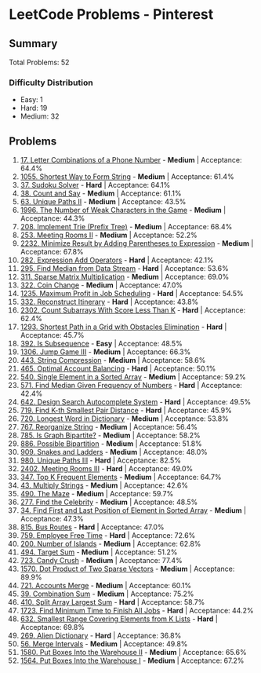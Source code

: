 # LeetCode Problems - Pinterest

## Summary
Total Problems: 52

### Difficulty Distribution

- Easy: 1
- Hard: 19
- Medium: 32

## Problems

1. [17. Letter Combinations of a Phone Number](https://leetcode.com/problems/letter-combinations-of-a-phone-number/) - **Medium** | Acceptance: 64.4%
2. [1055. Shortest Way to Form String](https://leetcode.com/problems/shortest-way-to-form-string/) - **Medium** | Acceptance: 61.4%
3. [37. Sudoku Solver](https://leetcode.com/problems/sudoku-solver/) - **Hard** | Acceptance: 64.1%
4. [38. Count and Say](https://leetcode.com/problems/count-and-say/) - **Medium** | Acceptance: 61.1%
5. [63. Unique Paths II](https://leetcode.com/problems/unique-paths-ii/) - **Medium** | Acceptance: 43.5%
6. [1996. The Number of Weak Characters in the Game](https://leetcode.com/problems/the-number-of-weak-characters-in-the-game/) - **Medium** | Acceptance: 44.3%
7. [208. Implement Trie (Prefix Tree)](https://leetcode.com/problems/implement-trie-prefix-tree/) - **Medium** | Acceptance: 68.4%
8. [253. Meeting Rooms II](https://leetcode.com/problems/meeting-rooms-ii/) - **Medium** | Acceptance: 52.2%
9. [2232. Minimize Result by Adding Parentheses to Expression](https://leetcode.com/problems/minimize-result-by-adding-parentheses-to-expression/) - **Medium** | Acceptance: 67.8%
10. [282. Expression Add Operators](https://leetcode.com/problems/expression-add-operators/) - **Hard** | Acceptance: 42.1%
11. [295. Find Median from Data Stream](https://leetcode.com/problems/find-median-from-data-stream/) - **Hard** | Acceptance: 53.6%
12. [311. Sparse Matrix Multiplication](https://leetcode.com/problems/sparse-matrix-multiplication/) - **Medium** | Acceptance: 69.0%
13. [322. Coin Change](https://leetcode.com/problems/coin-change/) - **Medium** | Acceptance: 47.0%
14. [1235. Maximum Profit in Job Scheduling](https://leetcode.com/problems/maximum-profit-in-job-scheduling/) - **Hard** | Acceptance: 54.5%
15. [332. Reconstruct Itinerary](https://leetcode.com/problems/reconstruct-itinerary/) - **Hard** | Acceptance: 43.8%
16. [2302. Count Subarrays With Score Less Than K](https://leetcode.com/problems/count-subarrays-with-score-less-than-k/) - **Hard** | Acceptance: 62.4%
17. [1293. Shortest Path in a Grid with Obstacles Elimination](https://leetcode.com/problems/shortest-path-in-a-grid-with-obstacles-elimination/) - **Hard** | Acceptance: 45.7%
18. [392. Is Subsequence](https://leetcode.com/problems/is-subsequence/) - **Easy** | Acceptance: 48.5%
19. [1306. Jump Game III](https://leetcode.com/problems/jump-game-iii/) - **Medium** | Acceptance: 66.3%
20. [443. String Compression](https://leetcode.com/problems/string-compression/) - **Medium** | Acceptance: 58.6%
21. [465. Optimal Account Balancing](https://leetcode.com/problems/optimal-account-balancing/) - **Hard** | Acceptance: 50.1%
22. [540. Single Element in a Sorted Array](https://leetcode.com/problems/single-element-in-a-sorted-array/) - **Medium** | Acceptance: 59.2%
23. [571. Find Median Given Frequency of Numbers](https://leetcode.com/problems/find-median-given-frequency-of-numbers/) - **Hard** | Acceptance: 42.4%
24. [642. Design Search Autocomplete System](https://leetcode.com/problems/design-search-autocomplete-system/) - **Hard** | Acceptance: 49.5%
25. [719. Find K-th Smallest Pair Distance](https://leetcode.com/problems/find-k-th-smallest-pair-distance/) - **Hard** | Acceptance: 45.9%
26. [720. Longest Word in Dictionary](https://leetcode.com/problems/longest-word-in-dictionary/) - **Medium** | Acceptance: 53.8%
27. [767. Reorganize String](https://leetcode.com/problems/reorganize-string/) - **Medium** | Acceptance: 56.4%
28. [785. Is Graph Bipartite?](https://leetcode.com/problems/is-graph-bipartite/) - **Medium** | Acceptance: 58.2%
29. [886. Possible Bipartition](https://leetcode.com/problems/possible-bipartition/) - **Medium** | Acceptance: 51.8%
30. [909. Snakes and Ladders](https://leetcode.com/problems/snakes-and-ladders/) - **Medium** | Acceptance: 48.0%
31. [980. Unique Paths III](https://leetcode.com/problems/unique-paths-iii/) - **Hard** | Acceptance: 82.5%
32. [2402. Meeting Rooms III](https://leetcode.com/problems/meeting-rooms-iii/) - **Hard** | Acceptance: 49.0%
33. [347. Top K Frequent Elements](https://leetcode.com/problems/top-k-frequent-elements/) - **Medium** | Acceptance: 64.7%
34. [43. Multiply Strings](https://leetcode.com/problems/multiply-strings/) - **Medium** | Acceptance: 42.6%
35. [490. The Maze](https://leetcode.com/problems/the-maze/) - **Medium** | Acceptance: 59.7%
36. [277. Find the Celebrity](https://leetcode.com/problems/find-the-celebrity/) - **Medium** | Acceptance: 48.5%
37. [34. Find First and Last Position of Element in Sorted Array](https://leetcode.com/problems/find-first-and-last-position-of-element-in-sorted-array/) - **Medium** | Acceptance: 47.3%
38. [815. Bus Routes](https://leetcode.com/problems/bus-routes/) - **Hard** | Acceptance: 47.0%
39. [759. Employee Free Time](https://leetcode.com/problems/employee-free-time/) - **Hard** | Acceptance: 72.6%
40. [200. Number of Islands](https://leetcode.com/problems/number-of-islands/) - **Medium** | Acceptance: 62.8%
41. [494. Target Sum](https://leetcode.com/problems/target-sum/) - **Medium** | Acceptance: 51.2%
42. [723. Candy Crush](https://leetcode.com/problems/candy-crush/) - **Medium** | Acceptance: 77.4%
43. [1570. Dot Product of Two Sparse Vectors](https://leetcode.com/problems/dot-product-of-two-sparse-vectors/) - **Medium** | Acceptance: 89.9%
44. [721. Accounts Merge](https://leetcode.com/problems/accounts-merge/) - **Medium** | Acceptance: 60.1%
45. [39. Combination Sum](https://leetcode.com/problems/combination-sum/) - **Medium** | Acceptance: 75.2%
46. [410. Split Array Largest Sum](https://leetcode.com/problems/split-array-largest-sum/) - **Hard** | Acceptance: 58.7%
47. [1723. Find Minimum Time to Finish All Jobs](https://leetcode.com/problems/find-minimum-time-to-finish-all-jobs/) - **Hard** | Acceptance: 44.2%
48. [632. Smallest Range Covering Elements from K Lists](https://leetcode.com/problems/smallest-range-covering-elements-from-k-lists/) - **Hard** | Acceptance: 69.8%
49. [269. Alien Dictionary](https://leetcode.com/problems/alien-dictionary/) - **Hard** | Acceptance: 36.8%
50. [56. Merge Intervals](https://leetcode.com/problems/merge-intervals/) - **Medium** | Acceptance: 49.8%
51. [1580. Put Boxes Into the Warehouse II](https://leetcode.com/problems/put-boxes-into-the-warehouse-ii/) - **Medium** | Acceptance: 65.6%
52. [1564. Put Boxes Into the Warehouse I](https://leetcode.com/problems/put-boxes-into-the-warehouse-i/) - **Medium** | Acceptance: 67.2%